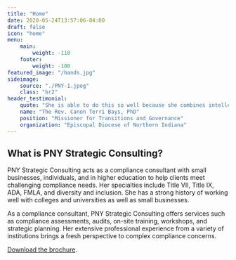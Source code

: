 ```yaml
---
title: "Home"
date: 2020-05-24T13:57:06-04:00
draft: false
icon: "home"
menu:
    main:
        weight: -110
    footer:
        weight: -100
featured_image: "/hands.jpg"
sideimage:
    source: "./PNY-1.jpeg"
    class: "br2"
header_testimonial:
    quote: "She is able to do this so well because she combines intellectual curiosity and professional aptitude with a deep and genuine investment in the well-being of those around her."
    name: "The Rev. Canon Terri Bays, PhD"
    position: "Missioner for Transitions and Governance"
    organization: "Episcopal Diocese of Northern Indiana"
---
```


## What is PNY Strategic Consulting?

PNY Strategic Consulting acts as a compliance consultant with small businesses, individuals, and in higher education to help clients meet challenging compliance needs. Her specialties include Title VII, Title IX, ADA, FMLA, and diversity and inclusion. She has a strong history of working well with colleges and universities as well as small businesses.

As a compliance consultant, PNY Strategic Consulting offers services such as compliance assessments, audits, on-site training, workshops, and strategic planning. Her extensive professional experience from a variety of institutions brings a fresh perspective to complex compliance concerns.

[Download the brochure](/pny/pny-consulting-brochure.pdf).
